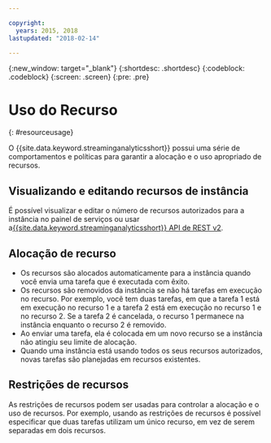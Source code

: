 ```yaml
---

copyright:
  years: 2015, 2018
lastupdated: "2018-02-14"

---
```


<!-- Attribute definitions -->
{:new_window: target="_blank"}
{:shortdesc: .shortdesc}
{:codeblock: .codeblock}
{:screen: .screen}
{:pre: .pre}


# Uso do Recurso
{: #resourceusage}

O {{site.data.keyword.streaminganalyticsshort}} possui uma série de comportamentos e políticas para garantir a alocação e o uso apropriado de recursos.

## Visualizando e editando recursos de instância
É possível visualizar e editar o número de recursos autorizados para a instância no painel de serviços ou usar a[{{site.data.keyword.streaminganalyticsshort}} API de REST v2](https://console.bluemix.net/apidocs/1939-streaming-analytics-v2#get-a-streaming-analytics-instance).

## Alocação de recurso
- Os recursos são alocados automaticamente para a instância quando você envia uma tarefa que é executada com êxito.
- Os recursos são removidos da instância se não há tarefas em execução no recurso. Por exemplo, você tem duas tarefas, em que a tarefa 1 está em execução no recurso 1 e a tarefa 2 está em execução no recurso 1 e no recurso 2. Se a tarefa 2 é cancelada, o recurso 1 permanece na instância enquanto o recurso 2 é removido.
- Ao enviar uma tarefa, ela é colocada em um novo recurso se a instância não atingiu seu limite de alocação.
- Quando uma instância está usando todos os seus recursos autorizados, novas tarefas são planejadas em recursos existentes.

## Restrições de recursos

As restrições de recursos podem ser usadas para controlar a alocação e o uso de recursos. Por exemplo, usando as restrições de recursos é possível especificar que duas tarefas utilizam um único recurso, em vez de serem separadas em dois recursos.
